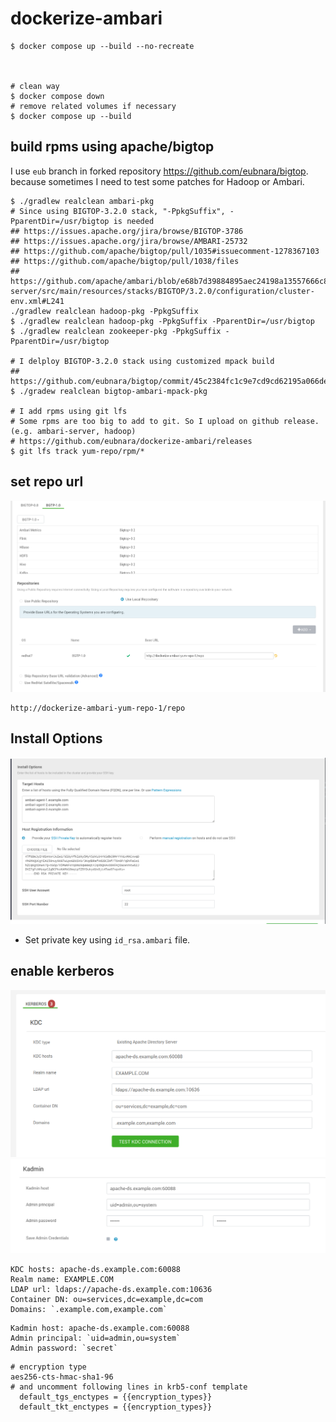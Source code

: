 # dockerize-ambari

```
$ docker compose up --build --no-recreate



# clean way
$ docker compose down
# remove related volumes if necessary
$ docker compose up --build
```

## build rpms using apache/bigtop

I use `eub` branch in forked repository https://github.com/eubnara/bigtop. because sometimes I need to test some patches for Hadoop or Ambari.

```
$ ./gradlew realclean ambari-pkg
# Since using BIGTOP-3.2.0 stack, "-PpkgSuffix", -PparentDir=/usr/bigtop is needed
## https://issues.apache.org/jira/browse/BIGTOP-3786
## https://issues.apache.org/jira/browse/AMBARI-25732
## https://github.com/apache/bigtop/pull/1035#issuecomment-1278367103
## https://github.com/apache/bigtop/pull/1038/files
## https://github.com/apache/ambari/blob/e68b7d39884895aec24198a13557666c815b7107/ambari-server/src/main/resources/stacks/BIGTOP/3.2.0/configuration/cluster-env.xml#L241
./gradlew realclean hadoop-pkg -PpkgSuffix
$ ./gradlew realclean hadoop-pkg -PpkgSuffix -PparentDir=/usr/bigtop
$ ./gradlew realclean zookeeper-pkg -PpkgSuffix -PparentDir=/usr/bigtop

# I delploy BIGTOP-3.2.0 stack using customized mpack build
## https://github.com/eubnara/bigtop/commit/45c2384fc1c9e7cd9cd62195a066dee034fad25e
$ ./gradew realclean bigtop-ambari-mpack-pkg

# I add rpms using git lfs
# Some rpms are too big to add to git. So I upload on github release. (e.g. ambari-server, hadoop)
# https://github.com/eubnara/dockerize-ambari/releases
$ git lfs track yum-repo/rpm/*
```


## set repo url

![configure-repo](images/configure-repo.png)
```
http://dockerize-ambari-yum-repo-1/repo
```

## Install Options

![install-option](images/install-option.png)

- Set private key using `id_rsa.ambari` file.


## enable kerberos

![configure-kerberos-1](images/configure-kerberos-1.png)
![configure-kerberos-2](images/configure-kerberos-2.png)


```
KDC hosts: apache-ds.example.com:60088
Realm name: EXAMPLE.COM
LDAP url: ldaps://apache-ds.example.com:10636
Container DN: ou=services,dc=example,dc=com
Domains: `.example.com,example.com`
```
```
Kadmin host: apache-ds.example.com:60088
Admin principal: `uid=admin,ou=system`
Admin password: `secret`
```

```
# encryption type
aes256-cts-hmac-sha1-96
# and uncomment following lines in krb5-conf template
  default_tgs_enctypes = {{encryption_types}}
  default_tkt_enctypes = {{encryption_types}}
```
